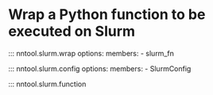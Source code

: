 # Wrap a Python function to be executed on Slurm

::: nntool.slurm.wrap
    options:
      members:
        - slurm_fn

::: nntool.slurm.config
    options:
        members:
            - SlurmConfig

::: nntool.slurm.function
